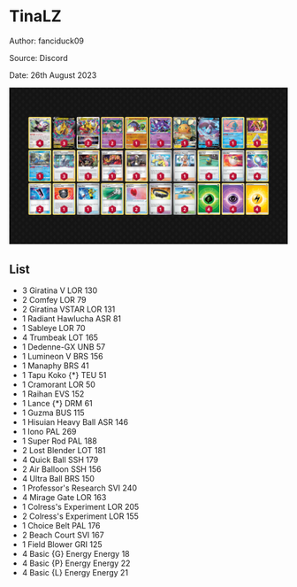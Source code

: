 # TinaLZ

Author: fanciduck09

Source: Discord

Date: 26th August 2023

![decklist](../../images/OBF/TinaLZ/1-%20TinaLZ.png)

## List

* 3 Giratina V LOR 130
* 2 Comfey LOR 79
* 2 Giratina VSTAR LOR 131
* 1 Radiant Hawlucha ASR 81
* 1 Sableye LOR 70
* 4 Trumbeak LOT 165
* 1 Dedenne-GX UNB 57
* 1 Lumineon V BRS 156
* 1 Manaphy BRS 41
* 1 Tapu Koko {*} TEU 51
* 1 Cramorant LOR 50
* 1 Raihan EVS 152
* 1 Lance {*} DRM 61
* 1 Guzma BUS 115
* 1 Hisuian Heavy Ball ASR 146
* 1 Iono PAL 269
* 1 Super Rod PAL 188
* 2 Lost Blender LOT 181
* 4 Quick Ball SSH 179
* 2 Air Balloon SSH 156
* 4 Ultra Ball BRS 150
* 1 Professor's Research SVI 240
* 4 Mirage Gate LOR 163
* 1 Colress's Experiment LOR 205
* 2 Colress's Experiment LOR 155
* 1 Choice Belt PAL 176
* 2 Beach Court SVI 167
* 1 Field Blower GRI 125
* 4 Basic {G} Energy Energy 18
* 4 Basic {P} Energy Energy 22
* 4 Basic {L} Energy Energy 21
